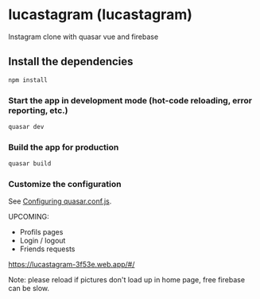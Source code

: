 # lucastagram (lucastagram)

Instagram clone with quasar vue and firebase

## Install the dependencies
```bash
npm install
```

### Start the app in development mode (hot-code reloading, error reporting, etc.)
```bash
quasar dev
```


### Build the app for production
```bash
quasar build
```

### Customize the configuration
See [Configuring quasar.conf.js](https://v1.quasar.dev/quasar-cli/quasar-conf-js).

UPCOMING:
- Profils pages
- Login / logout
- Friends requests

https://lucastagram-3f53e.web.app/#/

Note: please reload if pictures don't load up in home page, free firebase can be slow.
